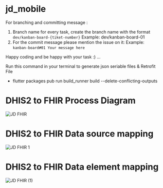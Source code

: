 # jd_mobile

For branching and committing message :
1. Branch name for every task, create the branch name with the format `dev/kanban-board-{tiket-number}`
   Example: dev/kanban-board-01
2. For the commit message please mention the issue on it:
   Example: `kanban-board#01 Your message here`

Happy coding and be happy with your task :) ...



Run this command in your terminal to generate json seriable files & Retrofit File
- flutter packages pub run build_runner build --delete-conflicting-outputs

# DHIS2 to FHIR Process Diagram
![JD FHIR](https://github.com/ariaji25/jumpa-docter-mobile/assets/39869366/00c373f6-d963-42ee-9673-3c87bf5f7b55)

# DHIS2 to FHIR Data source mapping
![JD FHIR 1](https://github.com/ariaji25/jumpa-docter-mobile/assets/39869366/91c96159-0d5a-43bf-99cf-83358c3478da)

# DHIS2 to FHIR Data element mapping
![JD FHIR (1)](https://github.com/ariaji25/jumpa-docter-mobile/assets/39869366/ec87bc01-4a86-430a-8649-39d85a1a56d0)
